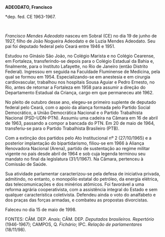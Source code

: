 **ADEODATO, Francisco**

\*dep. fed. CE 1963-1967.

 

*Francisco Mendes Adeodato* nasceu em Sobral (CE) no dia 19 de junho de
1927, filho de João Nogueira Adeodato e de Luzia Mendes Adeodato. Seu
pai foi deputado federal pelo Ceará entre 1946 e 1951.

Estudou no Ginásio São João, no Colégio Marista e no Colégio Cearense,
em Fortaleza, transferindo-se depois para o Colégio Estadual da Bahia e,
finalmente, para o Instituto Lafayette, no Rio de Janeiro (então
Distrito Federal). Ingressou em seguida na Faculdade Fluminense de
Medicina, pela qual se formou em 1954. Especializando-se em anestesia e
em cirurgia cardiovascular, trabalhou nos hospitais Sousa Aguiar e Pedro
Ernesto, no Rio, antes de retornar a Fortaleza em 1958 para assumir a
direção do Departamento Estadual da Criança, cargo em que permaneceu até
1962.

No pleito de outubro desse ano, elegeu-se primeiro suplente de deputado
federal pelo Ceará, com o apoio da aliança formada pelo Partido Social
Democrático, a União Democrática Nacional e o Partido Trabalhista
Nacional (PSD-UDN-PTN). Assumiu uma cadeira na Câmara em 16 de abril de
1963, passando a compor a bancada do PTN. Em 20 de maio de 1964,
transferiu-se para o Partido Trabalhista Brasileiro (PTB).

Com a extinção dos partidos pelo Ato Institucional nº 2 (27/10/1965) e a
posterior implantação do bipartidarismo, filiou-se em 1966 à Aliança
Renovadora Nacional (Arena), partido de sustentação ao regime militar
vigente no país desde abril de 1964 e sob cuja legenda terminou seu
mandato no final da legislatura (31/1/1967). Na Câmara, pertenceu à
Comissão de Saúde.

Sua atividade parlamentar caracterizou-se pela defesa de iniciativa
privada, admitindo, no entanto, o monopólio estatal do petróleo, da
energia elétrica, das telecomunicações e dos minérios atômicos. Foi
favorável a uma reforma agrária cooperativista, com a assistência
integral do Estado e sem qualquer característica coletivista. Defendeu
ainda o voto do analfabeto e dos praças das forças armadas, e combateu
as propostas divorcistas.

Faleceu no dia 15 de maio de 1998.

FONTES: CÂM. DEP. *Anais*; CÂM. DEP. *Deputados brasileiros.
Repertório* (1946-1967); CAMPOS, Q. *Fichário*; IPC. *Relação de
parlamentares* (18/11/98).
